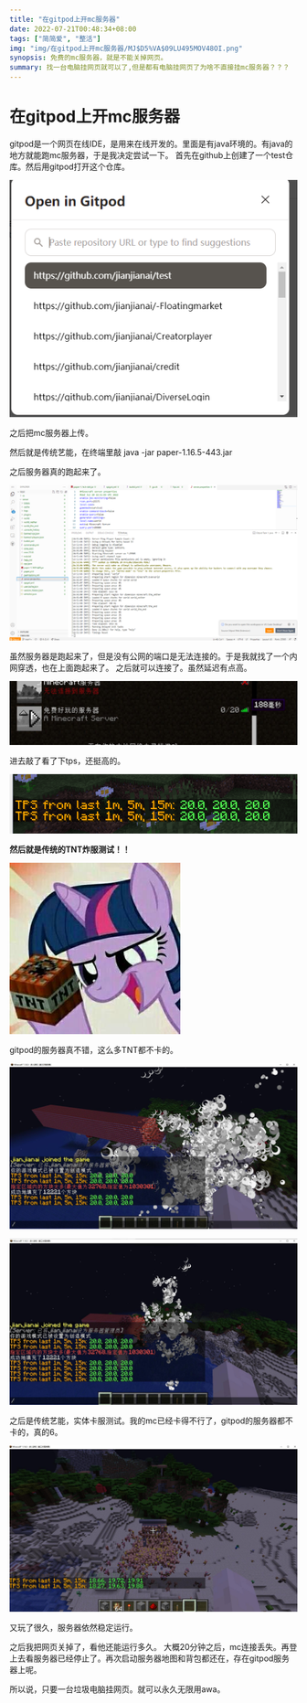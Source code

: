 ```yaml
---
title: "在gitpod上开mc服务器"
date: 2022-07-21T00:48:34+08:00
tags: ["简简爱", "整活"]
img: "img/在gitpod上开mc服务器/MJ$D5%VA$09LU495MOV48OI.png"
synopsis: 免费的mc服务器，就是不能关掉网页。
summary: 找一台电脑挂网页就可以了,但是都有电脑挂网页了为啥不直接挂mc服务器？？？
---
```


# 在gitpod上开mc服务器

gitpod是一个网页在线IDE，是用来在线开发的。里面是有java环境的。有java的地方就能跑mc服务器，于是我决定尝试一下。
首先在github上创建了一个test仓库。然后用gitpod打开这个仓库。


![图片](/img/在gitpod上开mc服务器/a5sd4fsa54df654sdf.png)

之后把mc服务器上传。

然后就是传统艺能，在终端里敲 java -jar paper-1.16.5-443.jar

之后服务器真的跑起来了。

![图片](/img/在gitpod上开mc服务器/adsfasdfsdfsadfdh.png)

虽然服务器是跑起来了，但是没有公网的端口是无法连接的。于是我就找了一个内网穿透，也在上面跑起来了。
之后就可以连接了。虽然延迟有点高。

![图片](/img/在gitpod上开mc服务器/asdfgasfghfdh.jpg)

进去敲了看了下tps，还挺高的。


![图片](/img/在gitpod上开mc服务器/aksjdgalksjgfhan.png)


__然后就是传统的TNT炸服测试！！__

![图片](/img/在gitpod上开mc服务器/aaikshhlikdsiklha.jpg)

gitpod的服务器真不错，这么多TNT都不卡的。

![图片](/img/在gitpod上开mc服务器/akdkadshdkhakhlsdklhg.jpg)


![图片](/img/在gitpod上开mc服务器/ajgjsdafjkadsjfgasdjfgsjdfgh.jpg)

之后是传统艺能，实体卡服测试。我的mc已经卡得不行了，gitpod的服务器都不卡的，真的6。

![图片](/img/在gitpod上开mc服务器/ajdsagjsdgj.jpg)

又玩了很久，服务器依然稳定运行。

之后我把网页关掉了，看他还能运行多久。
大概20分钟之后，mc连接丢失。再登上去看服务器已经停止了。再次启动服务器地图和背包都还在，存在gitpod服务器上呢。

所以说，只要一台垃圾电脑挂网页。就可以永久无限用awa。